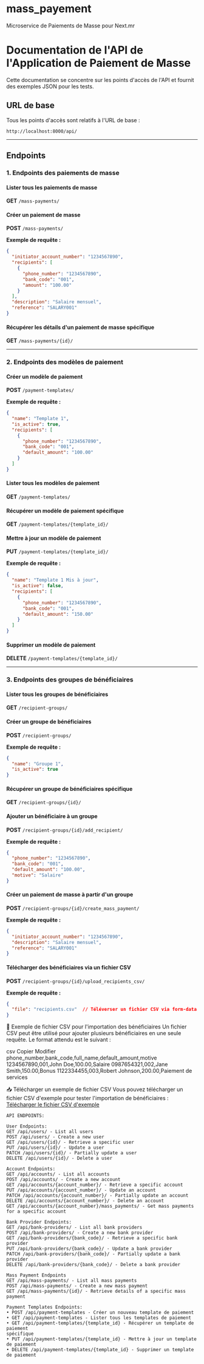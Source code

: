 # mass_payement
Microservice de Paiements de Masse pour Next.mr


# Documentation de l'API de l'Application de Paiement de Masse

Cette documentation se concentre sur les points d'accès de l'API et fournit des exemples JSON pour les tests.

## URL de base
Tous les points d'accès sont relatifs à l'URL de base :

```
http://localhost:8000/api/
```

---

## Endpoints

### 1. Endpoints des paiements de masse

#### Lister tous les paiements de masse
**GET** `/mass-payments/`


#### Créer un paiement de masse
**POST** `/mass-payments/`

**Exemple de requête :**

```json
{
  "initiator_account_number": "1234567890",
  "recipients": [
    {
      "phone_number": "1234567890",
      "bank_code": "001",
      "amount": "100.00"
    }
  ],
  "description": "Salaire mensuel",
  "reference": "SALARY001"
}
```

#### Récupérer les détails d'un paiement de masse spécifique
**GET** `/mass-payments/{id}/`

---

### 2. Endpoints des modèles de paiement

#### Créer un modèle de paiement
**POST** `/payment-templates/`

**Exemple de requête :**

```json
{
  "name": "Template 1",
  "is_active": true,
  "recipients": [
    {
      "phone_number": "1234567890",
      "bank_code": "001",
      "default_amount": "100.00"
    }
  ]
}
```

#### Lister tous les modèles de paiement
**GET** `/payment-templates/`

#### Récupérer un modèle de paiement spécifique
**GET** `/payment-templates/{template_id}/`



#### Mettre à jour un modèle de paiement
**PUT** `/payment-templates/{template_id}/`

**Exemple de requête :**

```json
{
  "name": "Template 1 Mis à jour",
  "is_active": false,
  "recipients": [
    {
      "phone_number": "1234567890",
      "bank_code": "001",
      "default_amount": "150.00"
    }
  ]
}
```

#### Supprimer un modèle de paiement
**DELETE** `/payment-templates/{template_id}/`

---

### 3. Endpoints des groupes de bénéficiaires

#### Lister tous les groupes de bénéficiaires
**GET** `/recipient-groups/`


#### Créer un groupe de bénéficiaires
**POST** `/recipient-groups/`

**Exemple de requête :**

```json
{
  "name": "Groupe 1",
  "is_active": true
}
```

#### Récupérer un groupe de bénéficiaires spécifique
**GET** `/recipient-groups/{id}/`


#### Ajouter un bénéficiaire à un groupe
**POST** `/recipient-groups/{id}/add_recipient/`

**Exemple de requête :**

```json
{
  "phone_number": "1234567890",
  "bank_code": "001",
  "default_amount": "100.00",
  "motive": "Salaire"
}
```

#### Créer un paiement de masse à partir d'un groupe
**POST** `/recipient-groups/{id}/create_mass_payment/`

**Exemple de requête :**

```json
{
  "initiator_account_number": "1234567890",
  "description": "Salaire mensuel",
  "reference": "SALARY001"
}
```

#### Télécharger des bénéficiaires via un fichier CSV
**POST** `/recipient-groups/{id}/upload_recipients_csv/`

**Exemple de requête :**

```json
{
  "file": "recipients.csv"  // Téléverser un fichier CSV via form-data
}
```

📂 Exemple de fichier CSV pour l'importation des bénéficiaires
Un fichier CSV peut être utilisé pour ajouter plusieurs bénéficiaires en une seule requête. Le format attendu est le suivant :

csv
Copier
Modifier
phone_number,bank_code,full_name,default_amount,motive
1234567890,001,John Doe,100.00,Salaire
0987654321,002,Jane Smith,150.00,Bonus
1122334455,003,Robert Johnson,200.00,Paiement de services

📥 Télécharger un exemple de fichier CSV
Vous pouvez télécharger un fichier CSV d'exemple pour tester l'importation de bénéficiaires :
[Télécharger le fichier CSV d'exemple](recipients.csv)




    API ENDPOINTS:

    User Endpoints:
    GET /api/users/ - List all users
    POST /api/users/ - Create a new user
    GET /api/users/{id}/ - Retrieve a specific user
    PUT /api/users/{id}/ - Update a user
    PATCH /api/users/{id}/ - Partially update a user
    DELETE /api/users/{id}/ - Delete a user

    Account Endpoints:
    GET /api/accounts/ - List all accounts
    POST /api/accounts/ - Create a new account
    GET /api/accounts/{account_number}/ - Retrieve a specific account
    PUT /api/accounts/{account_number}/ - Update an account
    PATCH /api/accounts/{account_number}/ - Partially update an account
    DELETE /api/accounts/{account_number}/ - Delete an account
    GET /api/accounts/{account_number}/mass_payments/ - Get mass payments for a specific account

    Bank Provider Endpoints:
    GET /api/bank-providers/ - List all bank providers
    POST /api/bank-providers/ - Create a new bank provider
    GET /api/bank-providers/{bank_code}/ - Retrieve a specific bank provider
    PUT /api/bank-providers/{bank_code}/ - Update a bank provider
    PATCH /api/bank-providers/{bank_code}/ - Partially update a bank provider
    DELETE /api/bank-providers/{bank_code}/ - Delete a bank provider

    Mass Payment Endpoints
    GET /api/mass-payments/ - List all mass payments
    POST /api/mass-payments/ - Create a new mass payment
    GET /api/mass-payments/{id}/ - Retrieve details of a specific mass payment

    Payment Templates Endpoints:
    • POST /api/payment-templates - Créer un nouveau template de paiement
    • GET /api/payment-templates - Lister tous les templates de paiement
    • GET /api/payment-templates/{template_id} - Récupérer un template de paiement
    spécifique
    • PUT /api/payment-templates/{template_id} - Mettre à jour un template de paiement
    • DELETE /api/payment-templates/{template_id} - Supprimer un template de paiement
